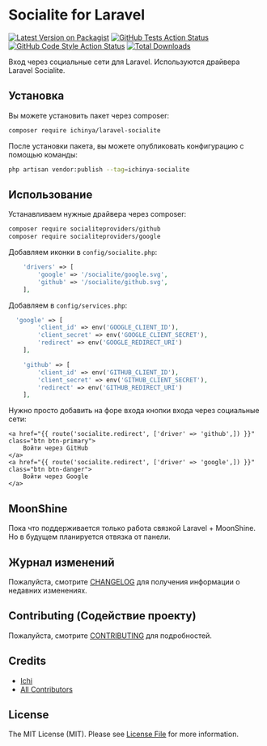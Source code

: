 # Socialite for Laravel

[![Latest Version on Packagist](https://img.shields.io/packagist/v/ichinya/laravel-socialite.svg?style=flat-square)](https://packagist.org/packages/ichinya/laravel-socialite)
[![GitHub Tests Action Status](https://img.shields.io/github/actions/workflow/status/ichinya/laravel-socialite/run-tests.yml?branch=main&label=tests&style=flat-square)](https://github.com/ichinya/laravel-socialite/actions?query=workflow%3Arun-tests+branch%3Amain)
[![GitHub Code Style Action Status](https://img.shields.io/github/actions/workflow/status/ichinya/laravel-socialite/fix-php-code-style-issues.yml?branch=main&label=code%20style&style=flat-square)](https://github.com/ichinya/laravel-socialite/actions?query=workflow%3A"Fix+PHP+code+style+issues"+branch%3Amain)
[![Total Downloads](https://img.shields.io/packagist/dt/ichinya/laravel-socialite.svg?style=flat-square)](https://packagist.org/packages/ichinya/laravel-socialite)

Вход через социальные сети для Laravel. Используются драйвера Laravel Socialite.

## Установка

Вы можете установить пакет через composer:

```bash
composer require ichinya/laravel-socialite
```

После установки пакета, вы можете опубликовать конфигурацию с помощью команды:

```bash
php artisan vendor:publish --tag=ichinya-socialite
```

## Использование

Устанавливаем нужные драйвера через composer:

```bash
composer require socialiteproviders/github
composer require socialiteproviders/google
```

Добавляем иконки в `config/socialite.php`:

```php
    'drivers' => [
        'google' => '/socialite/google.svg',
        'github' => '/socialite/github.svg',
    ],
```

Добавляем в `config/services.php`:

```php
  'google' => [
        'client_id' => env('GOOGLE_CLIENT_ID'),
        'client_secret' => env('GOOGLE_CLIENT_SECRET'),
        'redirect' => env('GOOGLE_REDIRECT_URI')
    ],

    'github' => [
        'client_id' => env('GITHUB_CLIENT_ID'),
        'client_secret' => env('GITHUB_CLIENT_SECRET'),
        'redirect' => env('GITHUB_REDIRECT_URI')
    ],

```

Нужно просто добавить на форе входа кнопки входа через социальные сети:

```blade
<a href="{{ route('socialite.redirect', ['driver' => 'github',]) }}" class="btn btn-primary">
    Войти через GitHub
</a>
<a href="{{ route('socialite.redirect', ['driver' => 'google',]) }}" class="btn btn-danger">
    Войти через Google
</a>
```

## MoonShine

Пока что поддерживается только работа связкой Laravel + MoonShine. Но в будущем планируется отвязка от панели.

## Журнал изменений

Пожалуйста, смотрите [CHANGELOG](CHANGELOG.md) для получения информации о недавних изменениях.

## Contributing (Содействие проекту)

Пожалуйста, смотрите [CONTRIBUTING](CONTRIBUTING.md) для подробностей.

## Credits

- [Ichi](https://github.com/ichinya)
- [All Contributors](../../contributors)

## License

The MIT License (MIT). Please see [License File](LICENSE.md) for more information.
